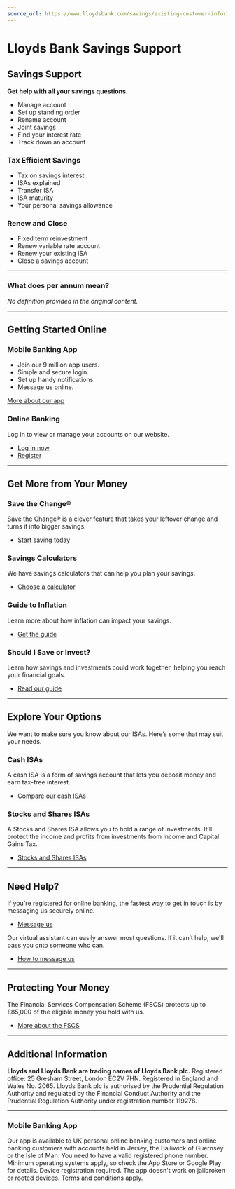 ```yaml
---
source_url: https://www.lloydsbank.com/savings/existing-customer-information.html
---
```


# Lloyds Bank Savings Support

## Savings Support

**Get help with all your savings questions.**

- Manage account
- Set up standing order
- Rename account
- Joint savings
- Find your interest rate
- Track down an account

### Tax Efficient Savings

- Tax on savings interest
- ISAs explained
- Transfer ISA
- ISA maturity
- Your personal savings allowance

### Renew and Close

- Fixed term reinvestment
- Renew variable rate account
- Renew your existing ISA
- Close a savings account

---

### What does per annum mean?

*No definition provided in the original content.*

---

## Getting Started Online

### Mobile Banking App

- Join our 9 million app users.
- Simple and secure login.
- Set up handy notifications.
- Message us online.

[More about our app](#)

### Online Banking

Log in to view or manage your accounts on our website.

- [Log in now](#)
- [Register](#)

---

## Get More from Your Money

### Save the Change®

Save the Change® is a clever feature that takes your leftover change and turns it into bigger savings.

- [Start saving today](#)

### Savings Calculators

We have savings calculators that can help you plan your savings.

- [Choose a calculator](#)

### Guide to Inflation

Learn more about how inflation can impact your savings.

- [Get the guide](#)

### Should I Save or Invest?

Learn how savings and investments could work together, helping you reach your financial goals.

- [Read our guide](#)

---

## Explore Your Options

We want to make sure you know about our ISAs. Here’s some that may suit your needs.

### Cash ISAs

A cash ISA is a form of savings account that lets you deposit money and earn tax-free interest.

- [Compare our cash ISAs](#)

### Stocks and Shares ISAs

A Stocks and Shares ISA allows you to hold a range of investments. It’ll protect the income and profits from investments from Income and Capital Gains Tax.

- [Stocks and Shares ISAs](#)

---

## Need Help?

If you're registered for online banking, the fastest way to get in touch is by messaging us securely online.

- [Message us](#)

Our virtual assistant can easily answer most questions. If it can’t help, we'll pass you onto someone who can.

- [How to message us](#)

---

## Protecting Your Money

The Financial Services Compensation Scheme (FSCS) protects up to £85,000 of the eligible money you hold with us.

- [More about the FSCS](#)

---

## Additional Information

**Lloyds and Lloyds Bank are trading names of Lloyds Bank plc.**
Registered office: 25 Gresham Street, London EC2V 7HN.
Registered in England and Wales No. 2065.
Lloyds Bank plc is authorised by the Prudential Regulation Authority and regulated by the Financial Conduct Authority and the Prudential Regulation Authority under registration number 119278.

---

### Mobile Banking App

Our app is available to UK personal online banking customers and online banking customers with accounts held in Jersey, the Bailiwick of Guernsey or the Isle of Man. You need to have a valid registered phone number. Minimum operating systems apply, so check the App Store or Google Play for details. Device registration required. The app doesn't work on jailbroken or rooted devices. Terms and conditions apply.
